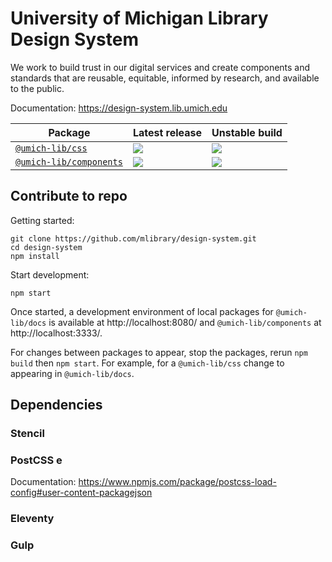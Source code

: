 # University of Michigan Library Design System

We work to build trust in our digital services and create components and standards that are reusable, equitable, informed by research, and available to the public.

Documentation: https://design-system.lib.umich.edu

| Package                                                                        | Latest release                                                 | Unstable build                                                     |
| ------------------------------------------------------------------------------ | -------------------------------------------------------------- | ------------------------------------------------------------------ |
| [`@umich-lib/css`](https://www.npmjs.com/package/@umich-lib/css)               | ![](https://img.shields.io/npm/v/@umich-lib/css/latest)        | ![](https://img.shields.io/npm/v/@umich-lib/css/prerelease)        |
| [`@umich-lib/components`](https://www.npmjs.com/package/@umich-lib/components) | ![](https://img.shields.io/npm/v/@umich-lib/components/latest) | ![](https://img.shields.io/npm/v/@umich-lib/components/prerelease) |

## Contribute to repo

Getting started:

```
git clone https://github.com/mlibrary/design-system.git
cd design-system
npm install
```

Start development:

```
npm start
```

Once started, a development environment of local packages for `@umich-lib/docs` is available at http://localhost:8080/ and `@umich-lib/components` at http://localhost:3333/.

For changes between packages to appear, stop the packages, rerun `npm build` then `npm start`. For example, for a `@umich-lib/css` change to appearing in `@umich-lib/docs`.

## Dependencies

### Stencil

### PostCSS e

Documentation: https://www.npmjs.com/package/postcss-load-config#user-content-packagejson

### Eleventy

### Gulp
